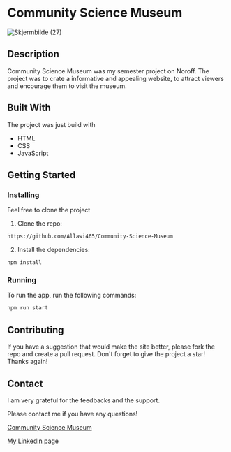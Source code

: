 # Community Science Museum
![Skjermbilde (27)](https://user-images.githubusercontent.com/91701833/171230434-44baaea5-9e74-41c1-8a7d-a2a3a49176cb.png)

## Description

Community Science Museum was my semester project on Noroff. The project was to crate a informative and appealing website, to attract viewers and encourage them to visit the museum.

## Built With

The project was just build with

- HTML 
- CSS
- JavaScript

## Getting Started

### Installing

Feel free to clone the project

1. Clone the repo:

```bash
https://github.com/Allawi465/Community-Science-Museum
```

2. Install the dependencies:

```
npm install
```

### Running

To run the app, run the following commands:

```bash
npm run start
```

## Contributing

If you have a suggestion that would make the site better, please fork the repo and create a pull request.
Don't forget to give the project a star! Thanks again!

## Contact

I am very grateful for the feedbacks and the support. 

Please contact me if you have any questions!

[Community Science Museum](https://upbeat-allen-6fea03.netlify.app)

[My LinkedIn page](https://www.linkedin.com/in/mohammed-allawi-89830621a/)
